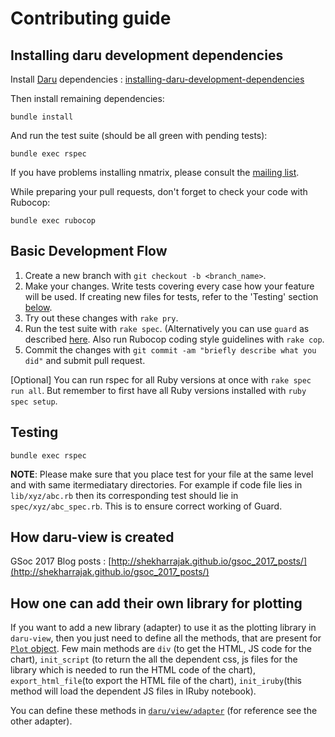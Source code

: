 # Contributing guide

## Installing daru development dependencies

Install [Daru](https://github.com/SciRuby/daru) dependencies : [installing-daru-development-dependencies](https://github.com/SciRuby/daru/blob/master/CONTRIBUTING.md#installing-daru-development-dependencies)


Then install remaining dependencies:

  `bundle install`

And run the test suite (should be all green with pending tests):

  `bundle exec rspec`

If you have problems installing nmatrix, please consult the [mailing list](https://groups.google.com/forum/#!forum/sciruby-dev).

While preparing your pull requests, don't forget to check your code with Rubocop:

  `bundle exec rubocop`


## Basic Development Flow

1. Create a new branch with `git checkout -b <branch_name>`.
2. Make your changes. Write tests covering every case how your feature will be used. If creating new files for tests, refer to the 'Testing' section [below](#Testing).
3. Try out these changes with `rake pry`.
4. Run the test suite with `rake spec`. (Alternatively you can use `guard` as described [here](https://github.com/SciRuby/daru/blob/master/CONTRIBUTING.md#testing). Also run Rubocop coding style guidelines with `rake cop`.
5. Commit the changes with `git commit -am "briefly describe what you did"` and submit pull request.

[Optional] You can run rspec for all Ruby versions at once with `rake spec run all`. But remember to first have all Ruby versions installed with `ruby spec setup`.


## Testing


  `bundle exec rspec`

**NOTE**: Please make sure that you place test for your file at the same level and with same itermediatary directories. For example if code file lies in `lib/xyz/abc.rb` then its corresponding test should lie in `spec/xyz/abc_spec.rb`. This is to ensure correct working of Guard.


## How daru-view is created

GSoc 2017 Blog posts : [http://shekharrajak.github.io/gsoc_2017_posts/](http://shekharrajak.github.io/gsoc_2017_posts/)


## How one can add their own library for plotting

If you want to add a new library (adapter) to use it as the plotting library in `daru-view`,
then you just need to define all the methods, that are present for [`Plot` object](https://github.com/Shekharrajak/daru-view/blob/master/lib/daru/view/plot.rb). Few main methods are `div` 
(to get the HTML, JS code for the chart), `init_script` (to return the all the dependent css, js files for the library which is needed to run the HTML code of the chart), `export_html_file`(to export the HTML file of the chart), `init_iruby`(this method will load the dependent JS files in IRuby notebook).

You can define these methods in [`daru/view/adapter`](https://github.com/Shekharrajak/daru-view/tree/master/lib/daru/view/adapters) (for reference see the other adapter).
